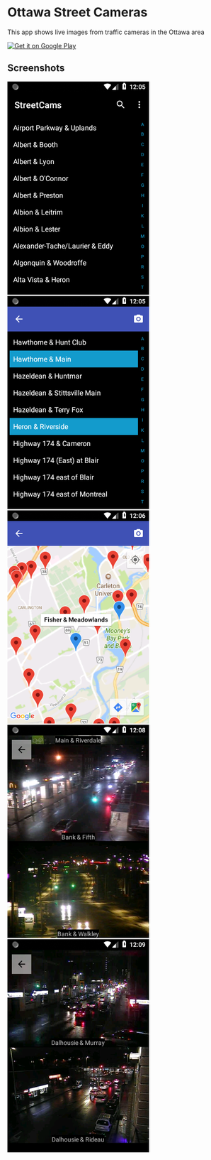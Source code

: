 # Ottawa Street Cameras
This app shows live images from traffic cameras in the Ottawa area

<a href='https://play.google.com/store/apps/details?id=com.textfield.json.ottawastreetcameras&pcampaignid=MKT-Other-global-all-co-prtnr-py-PartBadge-Mar2515-1'><img alt='Get it on Google Play' src='https://play.google.com/intl/en_us/badges/images/generic/en_badge_web_generic.png' height="100"/></a>

## Screenshots
![alt text](https://github.com/JsonTextfield/OttawaStreetCameras/blob/master/Screenshot_1522555538.png)
![alt text](https://github.com/JsonTextfield/OttawaStreetCameras/blob/master/Screenshot_1522555559.png)
![alt text](https://github.com/JsonTextfield/OttawaStreetCameras/blob/master/Screenshot_1522555612.png)
![alt text](https://github.com/JsonTextfield/OttawaStreetCameras/blob/master/Screenshot_1522555696.png)
![alt text](https://github.com/JsonTextfield/OttawaStreetCameras/blob/master/Screenshot_1522555795.png)

